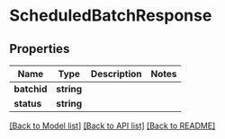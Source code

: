 # ScheduledBatchResponse

## Properties
Name | Type | Description | Notes
------------ | ------------- | ------------- | -------------
**batchid** | **string** |  | 
**status** | **string** |  | 

[[Back to Model list]](../../README.md#documentation-for-models) [[Back to API list]](../../README.md#documentation-for-api-endpoints) [[Back to README]](../../README.md)

